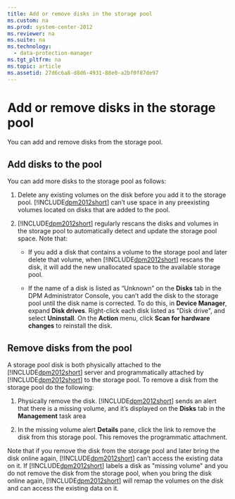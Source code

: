 ```yaml
---
title: Add or remove disks in the storage pool
ms.custom: na
ms.prod: system-center-2012
ms.reviewer: na
ms.suite: na
ms.technology: 
  - data-protection-manager
ms.tgt_pltfrm: na
ms.topic: article
ms.assetid: 27d6c6a8-d8d6-4931-88e0-a2bf0f87de97
---
```

# Add or remove disks in the storage pool
You can add and remove disks from the storage pool.

## Add disks to the pool
You can add more disks to the storage pool as follows:

1.  Delete any existing volumes on the disk before you add it to the storage pool. [!INCLUDE[dpm2012short](Token/dpm2012short_md.md)] can’t use space in any preexisting volumes located on disks that are added to the pool.

2.  [!INCLUDE[dpm2012short](Token/dpm2012short_md.md)] regularly rescans the disks and volumes in the storage pool to automatically detect and update the storage pool space. Note that:

    -   If you add a disk that contains a volume to the storage pool and later delete that volume, when [!INCLUDE[dpm2012short](Token/dpm2012short_md.md)] rescans the disk, it will add the new unallocated space to the available storage pool.

    -   If the name of a disk is listed as “Unknown” on the **Disks** tab in the DPM Administrator Console, you can’t add the disk to the storage pool until the disk name is corrected. To do this, in **Device Manager**, expand **Disk drives**. Right\-click each disk listed as "Disk drive", and select **Uninstall**. On the **Action** menu, click **Scan for hardware changes** to reinstall the disk.

## Remove disks from the pool
A storage pool disk is both physically attached to the [!INCLUDE[dpm2012short](Token/dpm2012short_md.md)] server and programmatically attached by [!INCLUDE[dpm2012short](Token/dpm2012short_md.md)] to the storage pool. To remove a disk from the storage pool do the following:

1.  Physically remove the disk. [!INCLUDE[dpm2012short](Token/dpm2012short_md.md)] sends an alert that there is a missing volume, and it’s displayed on the **Disks** tab in the **Management** task area

2.  In the missing volume alert **Details** pane, click the link to remove the disk from this storage pool. This removes the programmatic attachment.

Note that if you remove the disk from the storage pool and later bring the disk online again, [!INCLUDE[dpm2012short](Token/dpm2012short_md.md)] can’t access the existing data on it. If [!INCLUDE[dpm2012short](Token/dpm2012short_md.md)] labels a disk as "missing volume" and you do not remove the disk from the storage pool, when you bring the disk online again, [!INCLUDE[dpm2012short](Token/dpm2012short_md.md)] will remap the volumes on the disk and can access the existing data on it.


